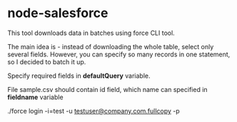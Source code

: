 # node-salesforce
This tool downloads data in batches using force CLI tool.

The main idea is - instead of downloading the whole table, 
select only several fields. However, you can specify so many
records in one statement, so I decided to batch it up.

Specify required fields in **defaultQuery** variable.

File sample.csv should contain id field, which name can specified
in **fieldname** variable


./force login -i=test -u testuser@company.com.fullcopy -p 
